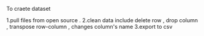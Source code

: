 To craete dataset


1.pull files from open source .
2.clean data include delete row , drop column , transpose row-column , changes column's name
3.export to csv
